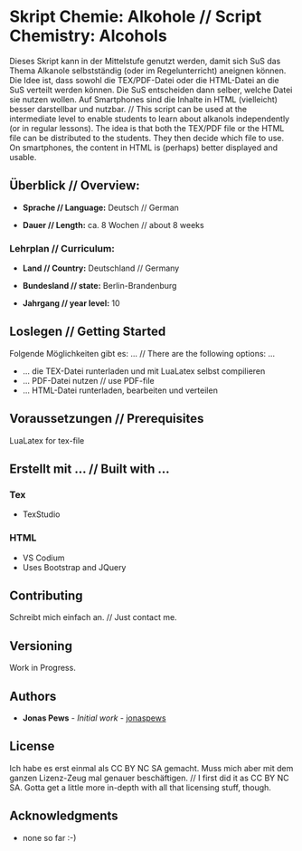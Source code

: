 # Skript Chemie: Alkohole // Script Chemistry: Alcohols

Dieses Skript kann in der Mittelstufe genutzt werden, damit sich SuS das Thema Alkanole selbstständig (oder im Regelunterricht) aneignen können. Die Idee ist, dass sowohl die TEX/PDF-Datei oder die HTML-Datei an die SuS verteilt werden können. Die SuS entscheiden dann selber, welche Datei sie nutzen wollen. Auf Smartphones sind die Inhalte in HTML (vielleicht) besser darstellbar und nutzbar. // This script can be used at the intermediate level to enable students to learn about alkanols independently (or in regular lessons). The idea is that both the TEX/PDF file or the HTML file can be distributed to the students. They then decide which file to use. On smartphones, the content in HTML is (perhaps) better displayed and usable.

## Überblick // Overview:

* **Sprache // Language:** Deutsch // German

* **Dauer // Length:** ca. 8 Wochen // about 8 weeks

### Lehrplan // Curriculum: 

* **Land // Country:** Deutschland // Germany

* **Bundesland // state:** Berlin-Brandenburg

* **Jahrgang // year level:** 10

## Loslegen // Getting Started

Folgende Möglichkeiten gibt es: ... // There are the following options: ...
* ... die TEX-Datei runterladen und mit LuaLatex selbst compilieren 
* ... PDF-Datei nutzen // use PDF-file
* ... HTML-Datei runterladen, bearbeiten und verteilen 

## Voraussetzungen // Prerequisites

LuaLatex for tex-file

## Erstellt mit ... // Built with ...

### Tex

* TexStudio

### HTML

* VS Codium
* Uses Bootstrap and JQuery

## Contributing

Schreibt mich einfach an. // Just contact me.

## Versioning

Work in Progress.

## Authors

* **Jonas Pews** - *Initial work* - [jonaspews](https://github.com/jonaspews)

## License

Ich habe es erst einmal als CC BY NC SA gemacht. Muss mich aber mit dem ganzen Lizenz-Zeug mal genauer beschäftigen. // I first did it as CC BY NC SA. Gotta get a little more in-depth with all that licensing stuff, though.


## Acknowledgments

* none so far :-)


